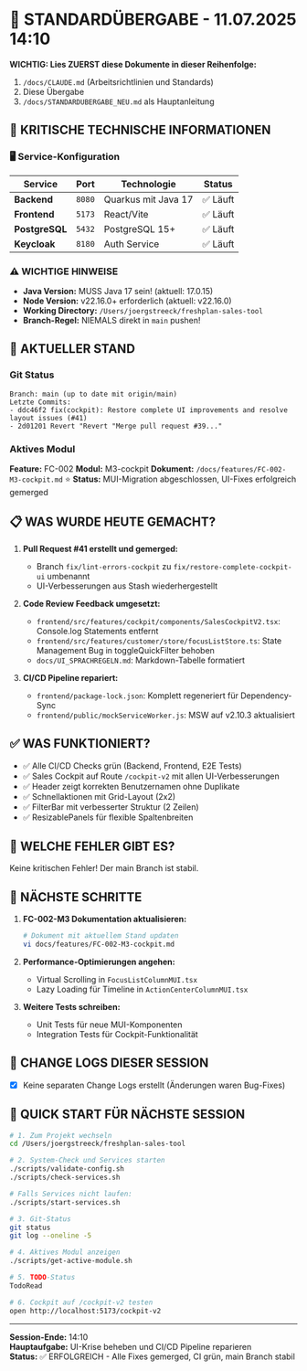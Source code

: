 # 🔄 STANDARDÜBERGABE - 11.07.2025 14:10

**WICHTIG: Lies ZUERST diese Dokumente in dieser Reihenfolge:**
1. `/docs/CLAUDE.md` (Arbeitsrichtlinien und Standards)
2. Diese Übergabe
3. `/docs/STANDARDUBERGABE_NEU.md` als Hauptanleitung

## 🚨 KRITISCHE TECHNISCHE INFORMATIONEN

### 🖥️ Service-Konfiguration
| Service | Port | Technologie | Status |
|---------|------|-------------|--------|
| **Backend** | `8080` | Quarkus mit Java 17 | ✅ Läuft |
| **Frontend** | `5173` | React/Vite | ✅ Läuft |
| **PostgreSQL** | `5432` | PostgreSQL 15+ | ✅ Läuft |
| **Keycloak** | `8180` | Auth Service | ✅ Läuft |

### ⚠️ WICHTIGE HINWEISE
- **Java Version:** MUSS Java 17 sein! (aktuell: 17.0.15)
- **Node Version:** v22.16.0+ erforderlich (aktuell: v22.16.0)
- **Working Directory:** `/Users/joergstreeck/freshplan-sales-tool`
- **Branch-Regel:** NIEMALS direkt in `main` pushen!

## 🎯 AKTUELLER STAND

### Git Status
```
Branch: main (up to date mit origin/main)
Letzte Commits:
- ddc46f2 fix(cockpit): Restore complete UI improvements and resolve layout issues (#41)
- 2d01201 Revert "Revert "Merge pull request #39..."
```

### Aktives Modul
**Feature:** FC-002
**Modul:** M3-cockpit
**Dokument:** `/docs/features/FC-002-M3-cockpit.md` ⭐
**Status:** MUI-Migration abgeschlossen, UI-Fixes erfolgreich gemerged

## 📋 WAS WURDE HEUTE GEMACHT?
1. **Pull Request #41 erstellt und gemerged:**
   - Branch `fix/lint-errors-cockpit` zu `fix/restore-complete-cockpit-ui` umbenannt
   - UI-Verbesserungen aus Stash wiederhergestellt
   
2. **Code Review Feedback umgesetzt:**
   - `frontend/src/features/cockpit/components/SalesCockpitV2.tsx`: Console.log Statements entfernt
   - `frontend/src/features/customer/store/focusListStore.ts`: State Management Bug in toggleQuickFilter behoben
   - `docs/UI_SPRACHREGELN.md`: Markdown-Tabelle formatiert

3. **CI/CD Pipeline repariert:**
   - `frontend/package-lock.json`: Komplett regeneriert für Dependency-Sync
   - `frontend/public/mockServiceWorker.js`: MSW auf v2.10.3 aktualisiert

## ✅ WAS FUNKTIONIERT?
- ✅ Alle CI/CD Checks grün (Backend, Frontend, E2E Tests)
- ✅ Sales Cockpit auf Route `/cockpit-v2` mit allen UI-Verbesserungen
- ✅ Header zeigt korrekten Benutzernamen ohne Duplikate
- ✅ Schnellaktionen mit Grid-Layout (2x2) 
- ✅ FilterBar mit verbesserter Struktur (2 Zeilen)
- ✅ ResizablePanels für flexible Spaltenbreiten

## 🚨 WELCHE FEHLER GIBT ES?
Keine kritischen Fehler! Der main Branch ist stabil.

## 🔧 NÄCHSTE SCHRITTE
1. **FC-002-M3 Dokumentation aktualisieren:**
   ```bash
   # Dokument mit aktuellem Stand updaten
   vi docs/features/FC-002-M3-cockpit.md
   ```

2. **Performance-Optimierungen angehen:**
   - Virtual Scrolling in `FocusListColumnMUI.tsx`
   - Lazy Loading für Timeline in `ActionCenterColumnMUI.tsx`

3. **Weitere Tests schreiben:**
   - Unit Tests für neue MUI-Komponenten
   - Integration Tests für Cockpit-Funktionalität

## 📝 CHANGE LOGS DIESER SESSION
- [x] Keine separaten Change Logs erstellt (Änderungen waren Bug-Fixes)

## 🚀 QUICK START FÜR NÄCHSTE SESSION
```bash
# 1. Zum Projekt wechseln
cd /Users/joergstreeck/freshplan-sales-tool

# 2. System-Check und Services starten
./scripts/validate-config.sh
./scripts/check-services.sh

# Falls Services nicht laufen:
./scripts/start-services.sh

# 3. Git-Status
git status
git log --oneline -5

# 4. Aktives Modul anzeigen
./scripts/get-active-module.sh

# 5. TODO-Status
TodoRead

# 6. Cockpit auf /cockpit-v2 testen
open http://localhost:5173/cockpit-v2
```

---
**Session-Ende:** 14:10  
**Hauptaufgabe:** UI-Krise beheben und CI/CD Pipeline reparieren  
**Status:** ✅ ERFOLGREICH - Alle Fixes gemerged, CI grün, main Branch stabil
